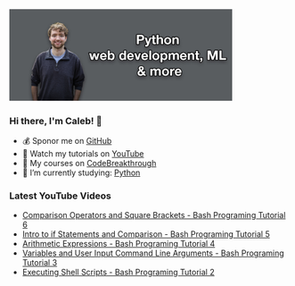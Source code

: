 <img src="github-cover-photo-my-face.jpg" width="400px" />

### Hi there, I'm Caleb! 🍛

- 💰 Sponor me on [GitHub](https://github.com/sponsors/CalebCurry)
- 🎥 Watch my tutorials on [YouTube](https://www.youtube.com/calebthevideomaker2)
- 📗 My courses on [CodeBreakthrough](https://www.codebreakthrough.com)
- 🤔 I’m currently studying: [Python](https://www.youtube.com/watch?v=s3IvdkCq2_c&t=4254s)

### Latest YouTube Videos
<!-- YOUTUBE:START -->
- [Comparison Operators and Square Brackets - Bash Programing Tutorial 6](https://www.youtube.com/watch?v=XSLj65wnP90)
- [Intro to if Statements and Comparison - Bash Programing Tutorial 5](https://www.youtube.com/watch?v=in7EmB9Wfhc)
- [Arithmetic Expressions - Bash Programing Tutorial 4](https://www.youtube.com/watch?v=rjuB3X8MOQc)
- [Variables and User Input Command Line Arguments - Bash Programing Tutorial 3](https://www.youtube.com/watch?v=i8x71ykX2k4)
- [Executing Shell Scripts - Bash Programing Tutorial 2](https://www.youtube.com/watch?v=f9cfyhOcf_s)
<!-- YOUTUBE:END -->
